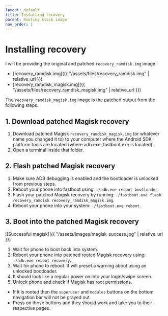 ```yaml
---
layout: default
title: Installing recovery
parent: Rooting stock image
nav_order: 1
---
```


# Installing recovery
I will be providing the original and patched ```recovery_ramdisk.img``` image.
- [recovery_ramdisk.img]({{ "/assets/files/recovery_ramdisk.img" | relative_url }})
- [recovery_ramdisk_magisk.img]({{ "/assets/files/recovery_ramdisk_magisk.img" | relative_url }})

The ```recovery_ramdisk_magisk.img``` image is the patched output from the following steps.

## 1. Download patched Magisk recovery
1. Download patched Magisk ```recovery_ramdisk_magisk.img``` (or whatever name you changed it to) to your computer where the Android SDK platform tools are located (where adb.exe, fastboot.exe is located).
2. Open a terminal inside that folder.

## 2. Flash patched Magisk recovery
1. Make sure ADB debugging is enabled and the bootloader is unlocked from previous steps. 
2. Reboot your phone into fastboot using: ```./adb.exe reboot bootloader```.
3. Flash your patched Magisk recovery by running: ```./fastboot.exe flash recovery_ramdisk recovery_ramdisk_magisk.img```.
4. Reboot your phone into your system: ```./fastboot.exe reboot```.

## 3. Boot into the patched Magisk recovery
![Successful magisk]({{ "/assets/images/magisk_success.jpg" | relative_url }})
1. Wait for phone to boot back into system.
2. Reboot your phone into patched rooted Magisk recovery using: ```./adb.exe reboot recovery```.
3. Wait for phone to reboot. It will preset a warning about using an unlocked bootloader.
4. It should look like a regular power on into your login/swipe screen.
5. Unlock phone and check if Magisk has root permissions.
  - If it is rooted then the ```superuser``` and ```modules``` buttons on the bottom navigation bar will not be grayed out.
  - Press on those buttons and they should work and take you to their respective pages.

